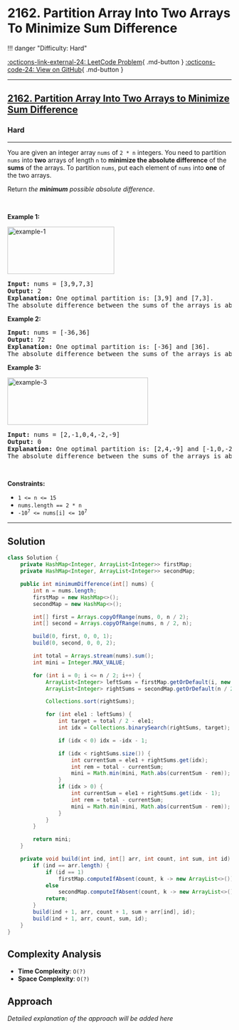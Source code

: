 # 2162. Partition Array Into Two Arrays To Minimize Sum Difference

!!! danger "Difficulty: Hard"

[:octicons-link-external-24: LeetCode Problem](https://leetcode.com/problems/partition-array-into-two-arrays-to-minimize-sum-difference/){ .md-button }
[:octicons-code-24: View on GitHub](https://github.com/RAJ8664/Leetcode/tree/master/2162-partition-array-into-two-arrays-to-minimize-sum-difference){ .md-button }

---

<h2><a href="https://leetcode.com/problems/partition-array-into-two-arrays-to-minimize-sum-difference">2162. Partition Array Into Two Arrays to Minimize Sum Difference</a></h2><h3>Hard</h3><hr><p>You are given an integer array <code>nums</code> of <code>2 * n</code> integers. You need to partition <code>nums</code> into <strong>two</strong> arrays of length <code>n</code> to <strong>minimize the absolute difference</strong> of the <strong>sums</strong> of the arrays. To partition <code>nums</code>, put each element of <code>nums</code> into <strong>one</strong> of the two arrays.</p>

<p>Return <em>the <strong>minimum</strong> possible absolute difference</em>.</p>

<p>&nbsp;</p>
<p><strong class="example">Example 1:</strong></p>
<img alt="example-1" src="https://assets.leetcode.com/uploads/2021/10/02/ex1.png" style="width: 240px; height: 106px;" />
<pre>
<strong>Input:</strong> nums = [3,9,7,3]
<strong>Output:</strong> 2
<strong>Explanation:</strong> One optimal partition is: [3,9] and [7,3].
The absolute difference between the sums of the arrays is abs((3 + 9) - (7 + 3)) = 2.
</pre>

<p><strong class="example">Example 2:</strong></p>

<pre>
<strong>Input:</strong> nums = [-36,36]
<strong>Output:</strong> 72
<strong>Explanation:</strong> One optimal partition is: [-36] and [36].
The absolute difference between the sums of the arrays is abs((-36) - (36)) = 72.
</pre>

<p><strong class="example">Example 3:</strong></p>
<img alt="example-3" src="https://assets.leetcode.com/uploads/2021/10/02/ex3.png" style="width: 316px; height: 106px;" />
<pre>
<strong>Input:</strong> nums = [2,-1,0,4,-2,-9]
<strong>Output:</strong> 0
<strong>Explanation:</strong> One optimal partition is: [2,4,-9] and [-1,0,-2].
The absolute difference between the sums of the arrays is abs((2 + 4 + -9) - (-1 + 0 + -2)) = 0.
</pre>

<p>&nbsp;</p>
<p><strong>Constraints:</strong></p>

<ul>
	<li><code>1 &lt;= n &lt;= 15</code></li>
	<li><code>nums.length == 2 * n</code></li>
	<li><code>-10<sup>7</sup> &lt;= nums[i] &lt;= 10<sup>7</sup></code></li>
</ul>


---

## Solution

```java
class Solution {
    private HashMap<Integer, ArrayList<Integer>> firstMap;
    private HashMap<Integer, ArrayList<Integer>> secondMap;

    public int minimumDifference(int[] nums) {
        int n = nums.length;
        firstMap = new HashMap<>();
        secondMap = new HashMap<>();

        int[] first = Arrays.copyOfRange(nums, 0, n / 2);
        int[] second = Arrays.copyOfRange(nums, n / 2, n);

        build(0, first, 0, 0, 1);
        build(0, second, 0, 0, 2);

        int total = Arrays.stream(nums).sum();
        int mini = Integer.MAX_VALUE;

        for (int i = 0; i <= n / 2; i++) {
            ArrayList<Integer> leftSums = firstMap.getOrDefault(i, new ArrayList<>());
            ArrayList<Integer> rightSums = secondMap.getOrDefault(n / 2 - i, new ArrayList<>());

            Collections.sort(rightSums);

            for (int ele1 : leftSums) {
                int target = total / 2 - ele1;
                int idx = Collections.binarySearch(rightSums, target);

                if (idx < 0) idx = -idx - 1;

                if (idx < rightSums.size()) {
                    int currentSum = ele1 + rightSums.get(idx);
                    int rem = total - currentSum;
                    mini = Math.min(mini, Math.abs(currentSum - rem));
                }
                if (idx > 0) {
                    int currentSum = ele1 + rightSums.get(idx - 1);
                    int rem = total - currentSum;
                    mini = Math.min(mini, Math.abs(currentSum - rem));
                }
            }
        }

        return mini;
    }

    private void build(int ind, int[] arr, int count, int sum, int id) {
        if (ind == arr.length) {
            if (id == 1)
                firstMap.computeIfAbsent(count, k -> new ArrayList<>()).add(sum);
            else
                secondMap.computeIfAbsent(count, k -> new ArrayList<>()).add(sum);
            return;
        }
        build(ind + 1, arr, count + 1, sum + arr[ind], id);
        build(ind + 1, arr, count, sum, id);                
    }
}

```

## Complexity Analysis

- **Time Complexity**: `O(?)`
- **Space Complexity**: `O(?)`

## Approach

*Detailed explanation of the approach will be added here*

